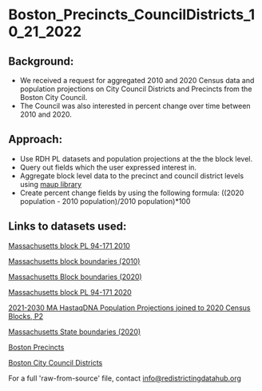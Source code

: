 # Boston_Precincts_CouncilDistricts_10_21_2022

## Background:
- We received a request for aggregated 2010 and 2020 Census data and population projections on City Council Districts and Precincts from the Boston City Council.
- The Council was also interested in percent change over time between 2010 and 2020.

## Approach:
- Use RDH PL datasets and population projections at the the block level.
- Query out fields which the user expressed interest in.
- Aggregate block level data to the precinct and council district levels using [maup library](https://github.com/mggg/maup)
- Create percent change fields by using the following formula: ((2020 population - 2010 population)/2010 population)*100

## Links to datasets used:
[Massachusetts block PL 94-171 2010](https://redistrictingdatahub.org/dataset/massachusetts-block-pl-94171-2010/)

[Massachusetts block boundaries (2010)](https://redistrictingdatahub.org/dataset/massachusetts-block-boundaries-2010/)

[Massachusetts Block boundaries (2020)](https://redistrictingdatahub.org/dataset/massachusetts-block-boundaries-2020/)

[Massachusetts block PL 94-171 2020](https://redistrictingdatahub.org/dataset/massachusetts-block-pl-94171-2020/)

[2021-2030 MA HastaqDNA Population Projections joined to 2020 Census Blocks, P2](https://redistrictingdatahub.org/dataset/20212030-ma-hastaqdna-population-projections-joined-to-2020-census-blocks-p2/)

[Massachusetts State boundaries (2020)](https://redistrictingdatahub.org/dataset/massachusetts-state-boundaries-2020/)

[Boston Precincts](https://bostonopendata-boston.opendata.arcgis.com/datasets/boston::boston-precinct-boundaries/explore?location=42.314086%2C-70.970025%2C11.54)

[Boston City Council Districts](https://bostonopendata-boston.opendata.arcgis.com/datasets/boston::city-council-districts-view/explore?location=42.312169%2C-71.072913%2C11.82)

For a full 'raw-from-source' file, contact info@redistrictingdatahub.org
